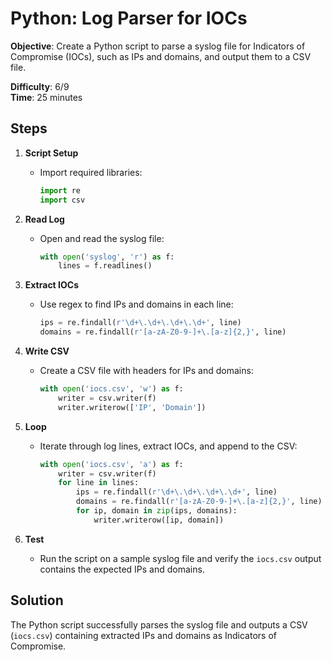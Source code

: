
# Python: Log Parser for IOCs

**Objective**: Create a Python script to parse a syslog file for Indicators of Compromise (IOCs), such as IPs and domains, and output them to a CSV file.

**Difficulty**: 6/9  
**Time**: 25 minutes

## Steps

1. **Script Setup**  
   - Import required libraries:  
     ```python
     import re
     import csv
     ```

2. **Read Log**  
   - Open and read the syslog file:  
     ```python
     with open('syslog', 'r') as f:
         lines = f.readlines()
     ```

3. **Extract IOCs**  
   - Use regex to find IPs and domains in each line:  
     ```python
     ips = re.findall(r'\d+\.\d+\.\d+\.\d+', line)
     domains = re.findall(r'[a-zA-Z0-9-]+\.[a-z]{2,}', line)
     ```

4. **Write CSV**  
   - Create a CSV file with headers for IPs and domains:  
     ```python
     with open('iocs.csv', 'w') as f:
         writer = csv.writer(f)
         writer.writerow(['IP', 'Domain'])
     ```

5. **Loop**  
   - Iterate through log lines, extract IOCs, and append to the CSV:  
     ```python
     with open('iocs.csv', 'a') as f:
         writer = csv.writer(f)
         for line in lines:
             ips = re.findall(r'\d+\.\d+\.\d+\.\d+', line)
             domains = re.findall(r'[a-zA-Z0-9-]+\.[a-z]{2,}', line)
             for ip, domain in zip(ips, domains):
                 writer.writerow([ip, domain])
     ```

6. **Test**  
   - Run the script on a sample syslog file and verify the `iocs.csv` output contains the expected IPs and domains.

## Solution

The Python script successfully parses the syslog file and outputs a CSV (`iocs.csv`) containing extracted IPs and domains as Indicators of Compromise.
